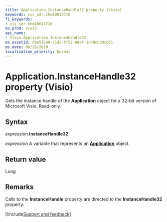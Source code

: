 ```yaml
---
title: Application.InstanceHandle32 property (Visio)
keywords: vis_sdr.chm10013710
f1_keywords:
- vis_sdr.chm10013710
ms.prod: visio
api_name:
- Visio.Application.InstanceHandle32
ms.assetid: d9e51540-21d5-5f52-68ef-1d49cb30cd51
ms.date: 06/26/2019
localization_priority: Normal
---
```



# Application.InstanceHandle32 property (Visio)

Gets the instance handle of the **Application** object for a 32-bit version of Microsoft Visio. Read-only.


## Syntax

_expression_.**InstanceHandle32**

_expression_ A variable that represents an **[Application](Visio.Application.md)** object.


## Return value

Long


## Remarks

Calls to the **InstanceHandle** property are directed to the **InstanceHandle32** property.


[!include[Support and feedback](~/includes/feedback-boilerplate.md)]